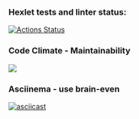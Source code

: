 ### Hexlet tests and linter status:

[![Actions Status](https://github.com/IvanFoksha/python-project-49/actions/workflows/hexlet-check.yml/badge.svg)](https://github.com/IvanFoksha/python-project-49/actions)

### Code Climate - Maintainability

<a href="https://codeclimate.com/github/IvanFoksha/python-project-49/maintainability"><img src="https://api.codeclimate.com/v1/badges/d6d20eb15880e1dba659/maintainability" /></a>

### Asciinema - use brain-even

[![asciicast](https://asciinema.org/a/9izBYnz0uB5aOPZ1lcIr8r4vt.svg)](https://asciinema.org/a/9izBYnz0uB5aOPZ1lcIr8r4vt)
